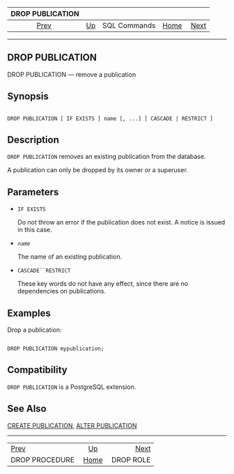 

|                 DROP PUBLICATION                 |                                        |              |                                                       |                                        |
| :----------------------------------------------: | :------------------------------------- | :----------: | ----------------------------------------------------: | -------------------------------------: |
| [Prev](sql-dropprocedure.html "DROP PROCEDURE")  | [Up](sql-commands.html "SQL Commands") | SQL Commands | [Home](index.html "PostgreSQL 17devel Documentation") |  [Next](sql-droprole.html "DROP ROLE") |

***

## DROP PUBLICATION

DROP PUBLICATION — remove a publication

## Synopsis

```

DROP PUBLICATION [ IF EXISTS ] name [, ...] [ CASCADE | RESTRICT ]
```

## Description

`DROP PUBLICATION` removes an existing publication from the database.

A publication can only be dropped by its owner or a superuser.

## Parameters

* `IF EXISTS`

    Do not throw an error if the publication does not exist. A notice is issued in this case.

* *`name`*

    The name of an existing publication.

* `CASCADE``RESTRICT`

    These key words do not have any effect, since there are no dependencies on publications.

## Examples

Drop a publication:

```

DROP PUBLICATION mypublication;
```

## Compatibility

`DROP PUBLICATION` is a PostgreSQL extension.

## See Also

[CREATE PUBLICATION](sql-createpublication.html "CREATE PUBLICATION"), [ALTER PUBLICATION](sql-alterpublication.html "ALTER PUBLICATION")

***

|                                                  |                                                       |                                        |
| :----------------------------------------------- | :---------------------------------------------------: | -------------------------------------: |
| [Prev](sql-dropprocedure.html "DROP PROCEDURE")  |         [Up](sql-commands.html "SQL Commands")        |  [Next](sql-droprole.html "DROP ROLE") |
| DROP PROCEDURE                                   | [Home](index.html "PostgreSQL 17devel Documentation") |                              DROP ROLE |
